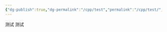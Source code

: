 ```yaml
---
{"dg-publish":true,"dg-permalink":"/cpp/test","permalink":"/cpp/test/","dgPassFrontmatter":true}
---
```




测试 测试
